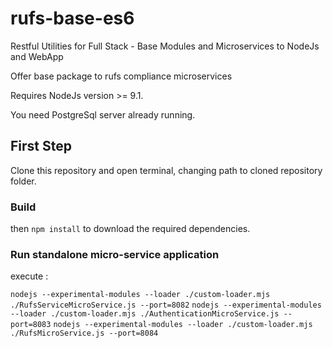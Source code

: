 # rufs-base-es6
Restful Utilities for Full Stack - Base Modules and Microservices to NodeJs and WebApp

Offer base package to rufs compliance microservices

Requires NodeJs version >= 9.1.

You need PostgreSql server already running.

## First Step

Clone this repository and open terminal, changing path to cloned repository folder.

### Build

then `npm install` to download the required dependencies.

### Run standalone micro-service application

execute :

`nodejs --experimental-modules --loader ./custom-loader.mjs ./RufsServiceMicroService.js --port=8082`
`nodejs --experimental-modules --loader ./custom-loader.mjs ./AuthenticationMicroService.js --port=8083`
`nodejs --experimental-modules --loader ./custom-loader.mjs ./RufsMicroService.js --port=8084`
